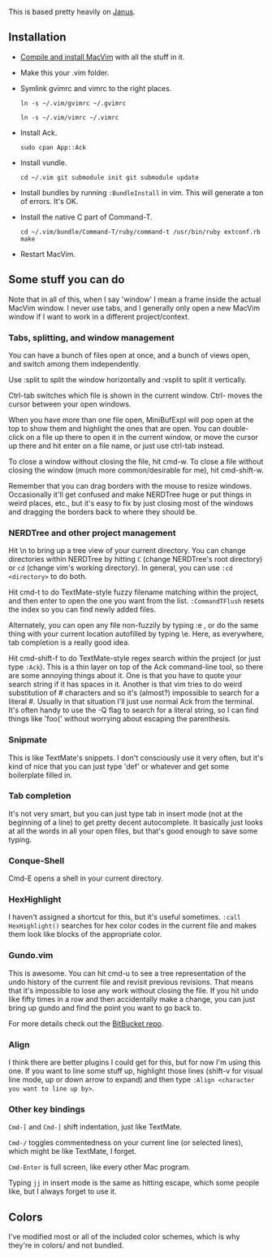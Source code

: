 This is based pretty heavily on [Janus](https://github.com/carlhuda/janus).

## Installation

 * [Compile and install MacVim](https://github.com/b4winckler/macvim/wiki/Building) with all the stuff in it.
 * Make this your .vim folder.
 * Symlink gvimrc and vimrc to the right places.

       ln -s ~/.vim/gvimrc ~/.gvimrc

       ln -s ~/.vim/vimrc ~/.vimrc

 * Install Ack.

       sudo cpan App::Ack

 * Install vundle.

       cd ~/.vim git submodule init git submodule update

 * Install bundles by running `:BundleInstall` in vim. This will generate a ton
   of errors. It's OK.

 * Install the native C part of Command-T.

       cd ~/.vim/bundle/Command-T/ruby/command-t /usr/bin/ruby extconf.rb make

 * Restart MacVim.

## Some stuff you can do

Note that in all of this, when I say 'window' I mean a frame inside the actual
MacVim window. I never use tabs, and I generally only open a new MacVim window
if I want to work in a different project/context.

### Tabs, splitting, and window management

You can have a bunch of files open at once, and a bunch of views open, and
switch among them independently.

Use :split to split the window horizontally and :vsplit to split it vertically.

Ctrl-tab switches which file is shown in the current window. Ctrl-<arrow key>
moves the cursor between your open windows.

When you have more than one file open, MiniBufExpl will pop open at the top to
show them and highlight the ones that are open. You can double-click on a file
up there to open it in the current window, or move the cursor up there and hit
enter on a file name, or just use ctrl-tab instead.

To close a window without closing the file, hit cmd-w. To close a file without
closing the window (much more common/desirable for me), hit cmd-shift-w.

Remember that you can drag borders with the mouse to resize windows.
Occasionally it'll get confused and make NERDTree huge or put things in weird
places, etc., but it's easy to fix by just closing most of the windows and
dragging the borders back to where they should be.

### NERDTree and other project management

Hit \n to bring up a tree view of your current directory. You can change
directories within NERDTree by hitting `C` (change NERDTree's root directory) or
`cd` (change vim's working directory). In general, you can use `:cd <directory>`
to do both.

Hit cmd-t to do TextMate-style fuzzy filename matching within the project, and
then enter to open the one you want from the list. `:CommandTFlush` resets the
index so you can find newly added files.

Alternately, you can open any file non-fuzzily by typing :e <filename>, or do
the same thing with your current location autofilled by typing \e. Here, as
everywhere, tab completion is a really good idea.

Hit cmd-shift-f to do TextMate-style regex search within the project (or just
type `:Ack`). This is a thin layer on top of the Ack command-line tool, so there
are some annoying things about it. One is that you have to quote your search
string if it has spaces in it. Another is that vim tries to do weird
substitution of # characters and so it's (almost?) impossible to search for a
literal #. Usually in that situation I'll just use normal Ack from the terminal.
It's often handy to use the -Q flag to search for a literal string, so I can
find things like 'foo(' without worrying about escaping the parenthesis.

### Snipmate

This is like TextMate's snippets. I don't consciously use it very often, but
it's kind of nice that you can just type 'def<Tab>' or whatever and get some
boilerplate filled in.

### Tab completion

It's not very smart, but you can just type tab in insert mode (not at the
beginning of a line) to get pretty decent autocomplete. It basically just looks
at all the words in all your open files, but that's good enough to save some
typing.

### Conque-Shell

Cmd-E opens a shell in your current directory.

### HexHighlight

I haven't assigned a shortcut for this, but it's useful sometimes. `:call
HexHighlight()` searches for hex color codes in the current file and makes them
look like blocks of the appropriate color.

### Gundo.vim

This is awesome. You can hit cmd-u to see a tree representation of the undo
history of the current file and revisit previous revisions. That means that it's
impossible to lose any work without closing the file. If you hit undo like fifty
times in a row and then accidentally make a change, you can just bring up gundo
and find the point you want to go back to.

For more details check out the [BitBucket repo](http://sjl.bitbucket.org/gundo.vim/).

### Align

I think there are better plugins I could get for this, but for now I'm using
this one. If you want to line some stuff up, highlight those lines (shift-v for
visual line mode, up or down arrow to expand) and then type `:Align <character
you want to line up by>`.

### Other key bindings

`Cmd-[` and `Cmd-]` shift indentation, just like TextMate.

`Cmd-/` toggles commentedness on your current line (or selected lines), which
might be like TextMate, I forget.

`Cmd-Enter` is full screen, like every other Mac program.

Typing `jj` in insert mode is the same as hitting escape, which some people
like, but I always forget to use it.

## Colors

I've modified most or all of the included color schemes, which is why they're in
colors/ and not bundled.

